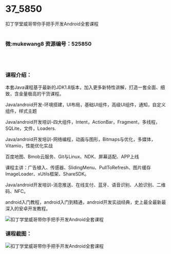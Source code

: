 # 37_5850
扣丁学堂威哥带你手把手开发Android全套课程
<br/></br>
<h3>微:mukewang8 资源编号：525850</h3>
<br/></br>
<h3>课程介绍：</h3>
<p>本套Java课程基于最新的JDK1.8版本，加入更多新特性讲解，打造一套全面、细致，含金量极高的干货课程。</p>
<p>Java/android开发-环境搭建，UI布局，基础UI组件，高级UI组件，通知，自定义组件，样式主题</p>
<p>Java/android开发培训-四大组件，Intent，ActionBar，Fragment，多线程，SQLite，文件，Loaders.</p>
<p>Java/android开发培训-网络编程，动画与图形，Bitmaps与优化，多媒体，Vitamio，性能优化实战</p>
<p>百度地图、Bmob云服务、Git与Linux、NDK、屏幕适配、APP上线</p>
<p>课程主讲：广告植入、传感器、SlidingMenu、PullToRefresh、图片缓存ImageLoader、xUtils框架、ShareSDK。</p>
<p>Java/android开发培训-消息推送、在线支付、蓝牙、语音识别、人脸识别、二维码、NFC。</p>
<p>android入门教程，android入门到精通，android开发实战经典，史上最全最新最深入的安卓开发教程。</p>
<p><img src="https://www.ko996.com/wp-content/uploads/img/2019/07/1-76-288x300.png" alt="扣丁学堂威哥带你手把手开发Android全套课程"></p>
<h3>课程截图：</h3>
<p><img src="https://www.ko996.com/wp-content/uploads/img/2019/07/2-69.png" alt="扣丁学堂威哥带你手把手开发Android全套课程"></p>

